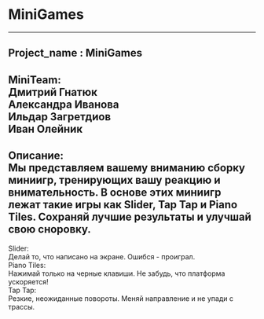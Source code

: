# MiniGames  
--------------  
Project_name : MiniGames  
--------------  
MiniTeam:  
Дмитрий Гнатюк  
Александра Иванова  
Ильдар Загретдиов  
Иван Олейник  
--------------  
Описание:  
Мы представляем вашему вниманию сборку миниигр, тренирующих вашу реакцию и внимательность. В основе этих миниигр лежат такие игры как Slider, Tap Tap и Piano Tiles. Сохраняй лучшие результаты и улучшай свою сноровку.
--------------  
Slider:  
Делай то, что написано на экране. Ошибся - проиграл.  
Piano Tiles:  
Нажимай только на черные клавиши. Не забудь, что платформа ускоряется!  
Tap Tap:  
Резкие, неожиданные повороты. Меняй направление и не упади с трассы.

